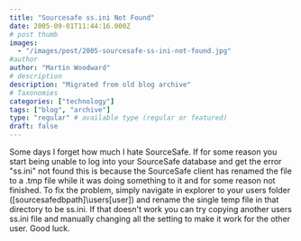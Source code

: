 ```yaml
---
title: "Sourcesafe ss.ini Not Found"
date: 2005-09-01T11:44:16.000Z
# post thumb
images:
  - "/images/post/2005-sourcesafe-ss-ini-not-found.jpg"
#author
author: "Martin Woodward"
# description
description: "Migrated from old blog archive"
# Taxonomies
categories: ["technology"]
tags: ["blog", "archive"]
type: "regular" # available type (regular or featured)
draft: false
---
```


Some days I forget how much I hate SourceSafe. If for some reason you start being unable to log into your SourceSafe database and get the error "ss.ini" not found this is because the SourceSafe client has renamed the file to a .tmp file while it was doing something to it and for some reason not finished. To fix the problem, simply navigate in explorer to your users folder ([sourcesafedbpath]\users\[user]) and rename the single temp file in that directory to be ss.ini. If that doesn't work you can try copying another users ss.ini file and manually changing all the setting to make it work for the other user. Good luck.
